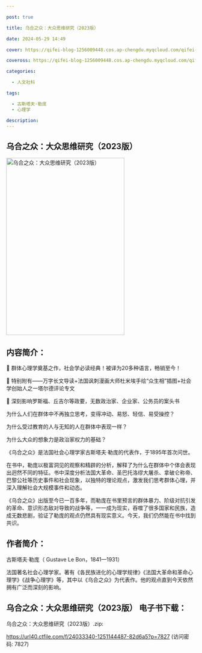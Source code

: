 ```yaml
---

post: true

title: 乌合之众：大众思维研究（2023版）

date: 2024-05-29 14:49

cover: https://qifei-blog-1256009448.cos.ap-chengdu.myqcloud.com/qifei-blog/658fe1a3c458853aef2f7172.jpg

coveross: https://qifei-blog-1256009448.cos.ap-chengdu.myqcloud.com/qifei-blog/658fe1a3c458853aef2f7172.jpg

categories:

  - 人文社科

tags:

  - 古斯塔夫·勒庞
  - 心理学

description:
---
```


## 乌合之众：大众思维研究（2023版）
<img alt="乌合之众：大众思维研究（2023版） " class="aligncenter loaded" data-was-processed="true" decoding="async" fetchpriority="high" height="471" src="https://qifei-blog-1256009448.cos.ap-chengdu.myqcloud.com/qifei-blog/658fe1a3c458853aef2f7172.jpg" style="cursor: zoom-in;" width="314"/>

## 内容简介：

🌟 群体心理学奠基之作，社会学必读经典！被译为20多种语言，畅销至今！

🌟 特别附有——万字长文导读+法国讽刺漫画大师杜米埃手绘“众生相”插图+社会学创始人之一塔尔德评论专文

🌟 深刻影响罗斯福、丘吉尔等政要，无数政治家、企业家、公务员的案头书

为什么人们在群体中不再独立思考，变得冲动、易怒、轻信、易受操控？

为什么受过教育的人与无知的人在群体中表现一样？

为什么大众的想象力是政治家权力的基础？

《乌合之众》是法国社会心理学家古斯塔夫·勒庞的代表作，于1895年首次问世。

在书中，勒庞以极富洞见的观察和精辟的分析，解释了为什么在群体中个体会表现出迥然不同的特征。书中深度分析法国大革命、圣巴托洛缪大屠杀、拿破仑称帝、巴黎公社等历史事件和社会现象，以独特的理论观点，激发我们思考群体心理，并深入理解社会大规模事件和动态。

《乌合之众》出版至今已一百多年，而勒庞在书里预言的群体暴力、阶级对抗引发的革命、意识形态敌对导致的战争等，一一成为现实，吞噬了很多国家和民族，造成无数悲剧，验证了勒庞的观点仍然具有现实意义。今天，我们仍然能在书中找到共识。

## 作者简介：

古斯塔夫·勒庞（ Gustave Le Bon，1841—1931）

法国著名社会心理学家。著有《各民族进化的心理学规律》《法国大革命和革命心理学》《战争心理学》等，其中以《乌合之众》为代表作。他的观点直到今天依然拥有广泛而深刻的影响。

## 乌合之众：大众思维研究（2023版） 电子书下载：

乌合之众：大众思维研究（2023版）.zip: 

https://url40.ctfile.com/f/24033340-1251144487-82d6a5?p=7827 (访问密码: 7827)
